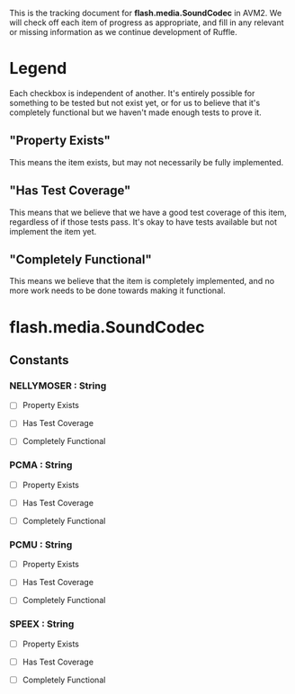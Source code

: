 This is the tracking document for **flash.media.SoundCodec** in AVM2. We will check off each item of progress as appropriate, and fill in any relevant or missing information as we continue development of Ruffle.
# Legend

Each checkbox is independent of another. It's entirely possible for something to be tested but not exist yet, or for us to believe that it's completely functional but we haven't made enough tests to prove it.
## "Property Exists"

This means the item exists, but may not necessarily be fully implemented.
## "Has Test Coverage"

This means that we believe that we have a good test coverage of this item, regardless of if those tests pass. It's okay to have tests available but not implement the item yet.
## "Completely Functional"

This means we believe that the item is completely implemented, and no more work needs to be done towards making it functional.
# flash.media.SoundCodec
## Constants
### NELLYMOSER : String

* [ ] Property Exists

* [ ] Has Test Coverage

* [ ] Completely Functional


### PCMA : String

* [ ] Property Exists

* [ ] Has Test Coverage

* [ ] Completely Functional


### PCMU : String

* [ ] Property Exists

* [ ] Has Test Coverage

* [ ] Completely Functional


### SPEEX : String

* [ ] Property Exists

* [ ] Has Test Coverage

* [ ] Completely Functional
